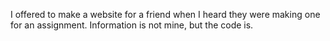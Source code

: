 I offered to make a website for a friend when I heard they were making one for an assignment. Information is not mine, but the code is.
